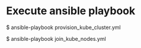 # Execute ansible playbook

$ ansible-playbook provision_kube_cluster.yml

$ ansible-playbook join_kube_nodes.yml 
